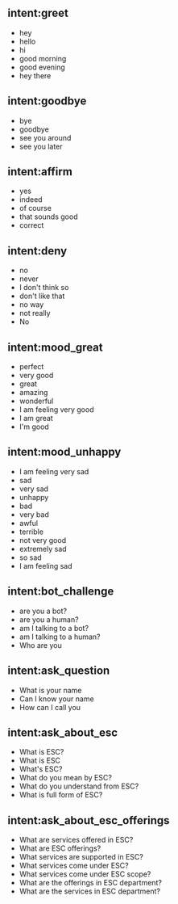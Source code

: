 ## intent:greet
- hey
- hello
- hi
- good morning
- good evening
- hey there

## intent:goodbye
- bye
- goodbye
- see you around
- see you later

## intent:affirm
- yes
- indeed
- of course
- that sounds good
- correct

## intent:deny
- no
- never
- I don't think so
- don't like that
- no way
- not really
- No

## intent:mood_great
- perfect
- very good
- great
- amazing
- wonderful
- I am feeling very good
- I am great
- I'm good

## intent:mood_unhappy
- I am feeling very sad
- sad
- very sad
- unhappy
- bad
- very bad
- awful
- terrible
- not very good
- extremely sad
- so sad
- I am feeling sad

## intent:bot_challenge
- are you a bot?
- are you a human?
- am I talking to a bot?
- am I talking to a human?
- Who are you

## intent:ask_question
- What is your name
- Can I know your name
- How can I call you

## intent:ask_about_esc
 - What is ESC?
 - What is ESC
 - What's ESC?
 - What do you mean by ESC?
 - What do you understand from ESC?
 - What is full form of ESC?
 
## intent:ask_about_esc_offerings
 - What are services offered in ESC?
 - What are ESC offerings?
 - What services are supported in ESC?
 - What services come under ESC?
 - What services come under ESC scope?
 - What are the offerings in ESC department?
 - What are the services in ESC department?
